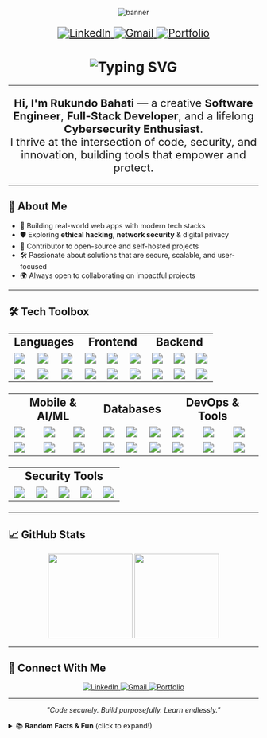 <!-- Banner or animated GIF -->
<p align="center">
  <img src="https://capsule-render.vercel.app/api?type=waving&color=0:2B2D42,100:8D99AE&height=300&section=header&text=Rukundo%20Bahati&fontSize=52&fontColor=ffffff&animation=fadeIn" alt="banner" />
</p>

<!-- Contact Buttons -->
<p align="center" style="zoom: 1.5;">
  <a href="https://linkedin.com/in/rukundo-bahati">
    <img src="https://img.shields.io/badge/LinkedIn-0A66C2?logo=linkedin&logoColor=white&style=for-the-badge" alt="LinkedIn"/>
  </a>
  <a href="mailto:rukundorca@gmail.com">
    <img src="https://img.shields.io/badge/Email-rukundorca@gmail.com-D14836?logo=gmail&logoColor=white&style=for-the-badge" alt="Gmail"/>
  </a>
  <a href="https://yourwebsite.dev">
    <img src="https://img.shields.io/badge/Portfolio-yourwebsite.dev-FFB400?logo=about-dot-me&logoColor=white&style=for-the-badge" alt="Portfolio"/>
  </a>
</p>

<!-- Typing Animation -->
<h1 align="center">
  <img src="https://readme-typing-svg.demolab.com?font=Fira+Code&weight=800&size=36&duration=3000&pause=1000&color=36BCF7&center=true&vCenter=true&width=700&lines=Welcome+to+My+GitHub+Profile!+%F0%9F%91%8B;Frontend+Developer;Cybersecurity+Enthusiast;Backend+Developer" alt="Typing SVG" />
</h1>

---

<!-- Introduction -->
<p align="center" style="font-size: 22px;">
  <strong>Hi, I'm Rukundo Bahati</strong> — a creative <strong>Software Engineer</strong>, <strong>Full-Stack Developer</strong>, and a lifelong <strong>Cybersecurity Enthusiast</strong>.<br>
  I thrive at the intersection of code, security, and innovation, building tools that empower and protect.
</p>

---

## 🧠 About Me

- 🚀 Building real-world web apps with modern tech stacks  
- 🛡️ Exploring <strong>ethical hacking</strong>, <strong>network security</strong> & digital privacy  
- 🤝 Contributor to open-source and self-hosted projects  
- 🛠️ Passionate about solutions that are secure, scalable, and user-focused  
- 🌍 Always open to collaborating on impactful projects  

---

## 🛠️ Tech Toolbox

<table align="center" style="zoom: 1.4;">
  <tr>
    <td align="center" colspan="3"><b>Languages</b></td>
    <td align="center" colspan="3"><b>Frontend</b></td>
    <td align="center" colspan="3"><b>Backend</b></td>
  </tr>
  <tr>
    <td><img src="https://img.shields.io/badge/JavaScript-F7DF1E?logo=javascript&logoColor=black&style=for-the-badge" /></td>
    <td><img src="https://img.shields.io/badge/Python-3776AB?logo=python&logoColor=white&style=for-the-badge" /></td>
    <td><img src="https://img.shields.io/badge/Java-ED8B00?logo=openjdk&logoColor=white&style=for-the-badge" /></td>
    <td><img src="https://img.shields.io/badge/React-61DAFB?logo=react&logoColor=black&style=for-the-badge" /></td>
    <td><img src="https://img.shields.io/badge/Vue.js-4FC08D?logo=vue.js&logoColor=white&style=for-the-badge" /></td>
    <td><img src="https://img.shields.io/badge/Angular-DD0031?logo=angular&logoColor=white&style=for-the-badge" /></td>
    <td><img src="https://img.shields.io/badge/Node.js-339933?logo=node.js&logoColor=white&style=for-the-badge" /></td>
    <td><img src="https://img.shields.io/badge/Spring-6DB33F?logo=spring&logoColor=white&style=for-the-badge" /></td>
    <td><img src="https://img.shields.io/badge/Laravel-FF2D20?logo=laravel&logoColor=white&style=for-the-badge" /></td>
  </tr>
  <tr>
    <td><img src="https://img.shields.io/badge/C++-00599C?logo=cplusplus&logoColor=white&style=for-the-badge" /></td>
    <td><img src="https://img.shields.io/badge/PHP-777BB4?logo=php&logoColor=white&style=for-the-badge" /></td>
    <td><img src="https://img.shields.io/badge/TypeScript-3178C6?logo=typescript&logoColor=white&style=for-the-badge" /></td>
    <td><img src="https://img.shields.io/badge/Next.js-000000?logo=next.js&logoColor=white&style=for-the-badge" /></td>
    <td><img src="https://img.shields.io/badge/Tailwind-38B2AC?logo=tailwind-css&logoColor=white&style=for-the-badge" /></td>
    <td><img src="https://img.shields.io/badge/Bootstrap-7952B3?logo=bootstrap&logoColor=white&style=for-the-badge" /></td>
    <td><img src="https://img.shields.io/badge/NestJS-E0234E?logo=nestjs&logoColor=white&style=for-the-badge" /></td>
    <td><img src="https://img.shields.io/badge/Django-092E20?logo=django&logoColor=white&style=for-the-badge" /></td>
    <td><img src="https://img.shields.io/badge/Flask-000000?logo=flask&logoColor=white&style=for-the-badge" /></td>
  </tr>
</table>

<table align="center" style="zoom: 1.4;">
  <tr>
    <td align="center" colspan="3"><b>Mobile & AI/ML</b></td>
    <td align="center" colspan="3"><b>Databases</b></td>
    <td align="center" colspan="3"><b>DevOps & Tools</b></td>
  </tr>
  <tr>
    <td><img src="https://img.shields.io/badge/React_Native-61DAFB?logo=react&logoColor=black&style=for-the-badge" /></td>
    <td><img src="https://img.shields.io/badge/Flutter-02569B?logo=flutter&logoColor=white&style=for-the-badge" /></td>
    <td><img src="https://img.shields.io/badge/TensorFlow-FF6F00?logo=tensorflow&logoColor=white&style=for-the-badge" /></td>
    <td><img src="https://img.shields.io/badge/MongoDB-47A248?logo=mongodb&logoColor=white&style=for-the-badge" /></td>
    <td><img src="https://img.shields.io/badge/MySQL-4479A1?logo=mysql&logoColor=white&style=for-the-badge" /></td>
    <td><img src="https://img.shields.io/badge/PostgreSQL-4169E1?logo=postgresql&logoColor=white&style=for-the-badge" /></td>
    <td><img src="https://img.shields.io/badge/VS_Code-007ACC?logo=visual-studio-code&logoColor=white&style=for-the-badge" /></td>
    <td><img src="https://img.shields.io/badge/Git-F05032?logo=git&logoColor=white&style=for-the-badge" /></td>
    <td><img src="https://img.shields.io/badge/Docker-2496ED?logo=docker&logoColor=white&style=for-the-badge" /></td>
  </tr>
  <tr>
    <td><img src="https://img.shields.io/badge/OpenCV-5C3EE8?logo=opencv&logoColor=white&style=for-the-badge" /></td>
    <td><img src="https://img.shields.io/badge/Firebase-FFCA28?logo=firebase&logoColor=black&style=for-the-badge" /></td>
    <td><img src="https://img.shields.io/badge/MariaDB-003545?logo=mariadb&logoColor=white&style=for-the-badge" /></td>
    <td><img src="https://img.shields.io/badge/IntelliJ-000000?logo=intellij-idea&logoColor=white&style=for-the-badge" /></td>
    <td><img src="https://img.shields.io/badge/PyCharm-000000?logo=pycharm&logoColor=white&style=for-the-badge" /></td>
    <td><img src="https://img.shields.io/badge/Postman-FF6C37?logo=postman&logoColor=white&style=for-the-badge" /></td>
    <td><img src="https://img.shields.io/badge/Figma-F24E1E?logo=figma&logoColor=white&style=for-the-badge" /></td>
    <td><img src="https://img.shields.io/badge/Linux-FCC624?logo=linux&logoColor=black&style=for-the-badge" /></td>
    <td><img src="https://img.shields.io/badge/Arduino-00979D?logo=arduino&logoColor=white&style=for-the-badge" /></td>
  </tr>
</table>

<table align="center" style="zoom: 1.4;">
  <tr>
    <td align="center" colspan="5"><b>Security Tools</b></td>
  </tr>
  <tr>
    <td><img src="https://img.shields.io/badge/Kali_Linux-557C94?logo=kali-linux&logoColor=white&style=for-the-badge" /></td>
    <td><img src="https://img.shields.io/badge/Metasploit-E34F26?logo=metasploit&logoColor=white&style=for-the-badge" /></td>
    <td><img src="https://img.shields.io/badge/Wireshark-1679A7?logo=wireshark&logoColor=white&style=for-the-badge" /></td>
    <td><img src="https://img.shields.io/badge/Nmap-4682B4?logo=nmap&logoColor=white&style=for-the-badge" /></td>
    <td><img src="https://img.shields.io/badge/Burp_Suite-FF6F00?logo=burp-suite&logoColor=white&style=for-the-badge" /></td>
  </tr>
</table>


---

## 📈 GitHub Stats

<p align="center">
  <img src="https://github-readme-stats.vercel.app/api?username=Rukundo-Bahati&show_icons=true&theme=radical&hide_border=true" height="170" />
  <img src="https://github-readme-stats.vercel.app/api/top-langs/?username=Rukundo-Bahati&layout=compact&theme=radical&hide_border=true" height="170"/>
</p>

---

## 💬 Connect With Me

<p align="center">
  <a href="https://linkedin.com/in/rukundo-bahati">
    <img src="https://img.shields.io/badge/LinkedIn-0A66C2?logo=linkedin&logoColor=white&style=for-the-badge" alt="LinkedIn"/>
  </a>
  <a href="mailto:rukundorca@gmail.com">
    <img src="https://img.shields.io/badge/Email-rukundorca@gmail.com-D14836?logo=gmail&logoColor=white&style=for-the-badge" alt="Gmail"/>
  </a>
  <a href="https://yourwebsite.dev">
    <img src="https://img.shields.io/badge/Portfolio-yourwebsite.dev-FFB400?logo=about-dot-me&logoColor=white&style=for-the-badge" alt="Portfolio"/>
  </a>
</p>

---

<p align="center">
  <em>"Code securely. Build purposefully. Learn endlessly."</em>
</p>

<!-- Optionally, add a fun extra section -->
<details>
  <summary>📚 <b>Random Facts & Fun</b> (click to expand!)</summary>
  <ul>
    <li>🔒 I love CTFs and security puzzles!</li>
    <li>🌱 Always learning: currently exploring DevSecOps & cloud security.</li>
    <li>🎯 Goal: Build open-source tools that make security simple for everyone.</li>
    <li>🎵 If not coding, you'll find me playing guitar or hiking.</li>
  </ul>
</details> 
